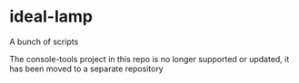 # ideal-lamp
A bunch of scripts

The console-tools project in this repo is no longer supported or updated, it has been moved to a separate repository
